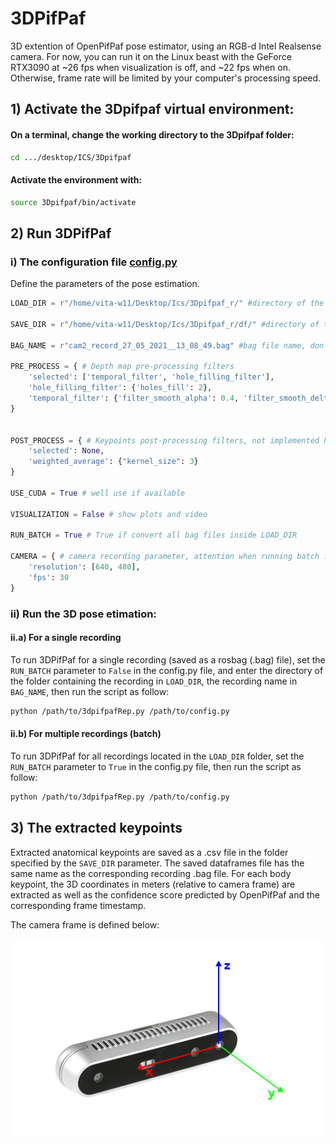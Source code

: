 # 3DPifPaf
3D extention of OpenPifPaf pose estimator, using an RGB-d Intel Realsense camera. 
For now, you can run it on the Linux beast with the GeForce RTX3090 at ~26 fps when visualization is off, and ~22 fps when on. Otherwise, frame rate will be limited by your computer's processing speed.

## 1) Activate the 3Dpifpaf virtual environment:
#### On a terminal, change the working directory to the 3Dpifpaf folder:
```bash
cd .../desktop/ICS/3Dpifpaf
```

#### Activate the environment with:
```bash
source 3Dpifpaf/bin/activate
```

## 2) Run 3DPifPaf
### i) The configuration file [config.py](https://github.com/icaresakr/3DPifPaf/blob/main/config.py)
Define the parameters of the pose estimation.

```python
LOAD_DIR = r"/home/vita-w11/Desktop/Ics/3Dpifpaf_r/" #directory of the bag files

SAVE_DIR = r"/home/vita-w11/Desktop/Ics/3Dpifpaf_r/df/" #directory of the saved dataframes

BAG_NAME = r"cam2_record_27_05_2021__13_08_49.bag" #bag file name, don't care about it if running the batch

PRE_PROCESS = { # Depth map pre-processing filters
    'selected': ['temporal_filter', 'hole_filling_filter'],
    'hole_filling_filter': {'holes_fill': 2},
    'temporal_filter': {'filter_smooth_alpha': 0.4, 'filter_smooth_delta': 20}
}


POST_PROCESS = { # Keypoints post-processing filters, not implemented here yet.
    'selected': None,
    'weighted_average': {"kernel_size": 3}
}

USE_CUDA = True # well use if available

VISUALIZATION = False # show plots and video

RUN_BATCH = True # True if convert all bag files inside LOAD_DIR

CAMERA = { # camera recording parameter, attention when running batch if different bags have different resolutions, it cannot be done
    'resolution': [640, 480],
    'fps': 30
}
```

### ii) Run the 3D pose etimation:
#### ii.a) For a single recording 
To run 3DPifPaf for a single recording (saved as a rosbag (.bag) file), set the ```RUN_BATCH``` parameter to ```False``` in the config.py file, and enter the directory of the folder containing the recording in ```LOAD_DIR```, the recording name in ```BAG_NAME```, then run the script as follow:
```bash
python /path/to/3dpifpafRep.py /path/to/config.py
```

#### ii.b) For multiple recordings (batch)
To run 3DPifPaf for all recordings located in the ```LOAD_DIR``` folder, set the ```RUN_BATCH``` parameter to ```True``` in the config.py file, then run the script as follow:
```bash
python /path/to/3dpifpafRep.py /path/to/config.py
```

## 3) The extracted keypoints

Extracted anatomical keypoints are saved as a .csv file in the folder specified by the ```SAVE_DIR``` parameter. The saved dataframes file has the same name as the corresponding recording .bag file. For each body keypoint, the 3D coordinates in meters (relative to camera frame) are extracted as well as the confidence score predicted by OpenPifPaf and the corresponding frame timestamp. 

The camera frame is defined below:

![camera_frame](https://github.com/icaresakr/3DPifPaf/blob/main/images/camera_frame.png?raw=true)



